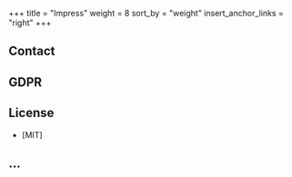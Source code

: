 +++
title = "Impress"
weight = 8
sort_by = "weight"
insert_anchor_links = "right"
+++

## Contact

## GDPR

## License

- [MIT]

## ...
